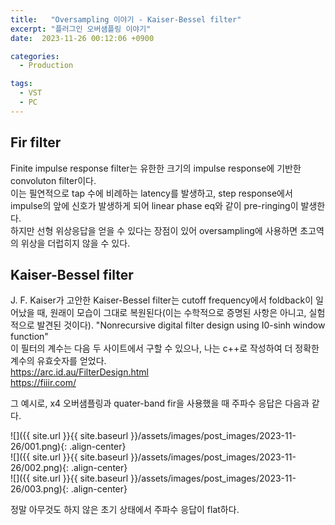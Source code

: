 ```yaml
---
title:   "Oversampling 이야기 - Kaiser-Bessel filter"
excerpt: "플러그인 오버샘플링 이야기"
date:  2023-11-26 00:12:06 +0900

categories:
  - Production

tags:
  - VST
  - PC
---
```


## Fir filter  

Finite impulse response filter는 유한한 크기의 impulse response에 기반한 convoluton filter이다.  
이는 필연적으로 tap 수에 비례하는 latency를 발생하고, step response에서 impulse의 앞에 신호가 발생하게 되어 linear phase eq와 같이 pre-ringing이 발생한다.  
하지만 선형 위상응답을 얻을 수 있다는 장점이 있어 oversampling에 사용하면 초고역의 위상을 더럽히지 않을 수 있다.  

## Kaiser-Bessel filter  

J. F. Kaiser가 고안한 Kaiser-Bessel filter는 cutoff frequency에서 foldback이 일어났을 때, 원래이 모습이 그대로 복원된다(이는 수학적으로 증명된 사항은 아니고, 실험적으로 발견된 것이다). "Nonrecursive digital filter design using I0-sinh window function"  
이 필터의 계수는 다음 두 사이트에서 구할 수 있으나, 나는 c++로 작성하여 더 정확한 계수의 유효숫자를 얻었다.  
<https://arc.id.au/FilterDesign.html>  
<https://fiiir.com/>  

그 예시로, x4 오버샘플링과 quater-band fir을 사용했을 때 주파수 응답은 다음과 같다.  

![]({{ site.url }}{{ site.baseurl }}/assets/images/post_images/2023-11-26/001.png){: .align-center}  
![]({{ site.url }}{{ site.baseurl }}/assets/images/post_images/2023-11-26/002.png){: .align-center}  
![]({{ site.url }}{{ site.baseurl }}/assets/images/post_images/2023-11-26/003.png){: .align-center}  

정말 아무것도 하지 않은 초기 상태에서 주파수 응답이 flat하다.  
